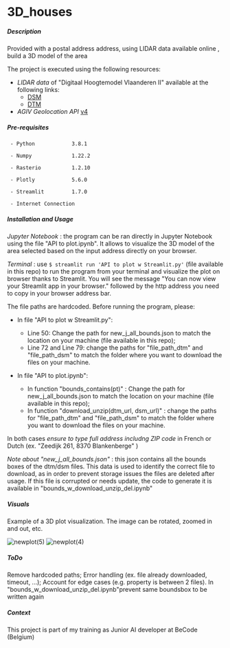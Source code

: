 # 3D_houses

##### Description

Provided with a postal address address, using LIDAR data available online , build a 3D model of the area

The project is executed using the following resources:
- *LIDAR data* of "Digitaal Hoogtemodel Vlaanderen II" available at the following links:
    - [DSM](https://www.geopunt.be/download?container=dhm-vlaanderen-ii-dsm-raster-1m&title=Digitaal%20Hoogtemodel%20Vlaanderen%20II,%20DSM,%20raster,%201m)
    - [DTM](https://www.geopunt.be/download?container=dhm-vlaanderen-ii-dtm-raster-1m&title=Digitaal%20Hoogtemodel%20Vlaanderen%20II,%20DTM,%20raster,%201m)
- *AGIV Geolocation API* [v4](http://loc.geopunt.be/)

##### Pre-requisites
      
     - Python            3.8.1
   
     - Numpy             1.22.2
   
     - Rasterio          1.2.10
   
     - Plotly            5.6.0
   
     - Streamlit         1.7.0
   
     - Internet Connection
      
     
##### Installation and Usage
 
*Jupyter Notebook* : the program can be ran directly in Jupyter Notebook using the file "API to plot.ipynb". It allows to visualize the 3D model of the area selected based on the input address directly on your browser.
  
*Terminal* : use `$ streamlit run 'API to plot w Streamlit.py'` (file available in this repo) to run the program from your terminal and visualize the plot on browser thanks to Streamlit. You will see the message "You can now view your Streamlit app in your browser." followed by the http address you need to copy in your browser address bar.

The file paths are hardcoded. Before running the program, please:

- In file "API to plot w Streamlit.py": 
  - Line 50: Change the path for new_j_all_bounds.json to match the location on your machine (file available in this repo);
  - Line 72 and Line 79: change the paths for "file_path_dtm" and "file_path_dsm" to match the folder where you want to download the files on your machine.

- In file "API to plot.ipynb": 
  - In function "bounds_contains(pt)" : Change the path for new_j_all_bounds.json to match the location on your machine (file available in this repo);
  - In function "download_unzip(dtm_url, dsm_url)" : change the paths for "file_path_dtm" and "file_path_dsm" to match the folder where you want to download the files on your machine.
  
In both cases *ensure to type full address includng ZIP code* in French or Dutch (ex. "Zeedijk 261, 8370 Blankenberge" )

*Note about "new_j_all_bounds.json"* : this json contains all the bounds boxes of the dtm/dsm files. This data is used to identify the correct file to download, as in order to prevent storage issues the files are deleted after usage. If this file is corrupted or needs update, the code to generate it is available in "bounds_w_download_unzip_del.ipynb" 
   
##### Visuals

Example of a 3D plot visualization. The image can be rotated, zoomed in and out, etc.

![newplot(5)](https://user-images.githubusercontent.com/90340959/157256017-407efde0-a8d3-448d-b8af-4b2fc3e96562.png)
![newplot(4)](https://user-images.githubusercontent.com/90340959/157256020-1b6f49fd-b234-4b2e-840e-dcc9cce77ed1.png)


##### ToDo
 
 Remove hardcoded paths;
 Error handling (ex. file already downloaded, timeout, ...);
 Account for edge cases (e.g. property is between 2 files).
 In "bounds_w_download_unzip_del.ipynb"prevent same boundsbox to be written again
 
 
##### Context

This project is part of my training as Junior AI developer at BeCode (Belgium)


